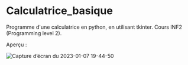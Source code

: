 # Calculatrice_basique

Programme d'une calculatrice en python, en utilisant tkinter. Cours INF2 (Programming level 2).

Aperçu :

![Capture d’écran du 2023-01-07 19-44-50](https://user-images.githubusercontent.com/93284089/211166064-b2531432-c197-4772-9c08-acf51b9ce7f7.png)
